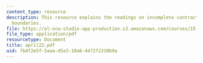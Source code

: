 ```yaml
---
content_type: resource
description: This resource explains the readings on incomplete contracts and firm
  boundaries.
file: https://ol-ocw-studio-app-production.s3.amazonaws.com/courses/15-575-research-seminar-in-it-and-organizations-economic-perspectives-spring-2004/7b4f2e5f5aaad5a310a64472f2310b9a_april22.pdf
file_type: application/pdf
resourcetype: Document
title: april22.pdf
uid: 7b4f2e5f-5aaa-d5a3-10a6-4472f2310b9a
---
```

